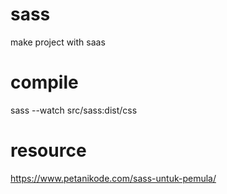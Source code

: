 # sass
make project with saas
# compile
sass --watch src/sass:dist/css
# resource
https://www.petanikode.com/sass-untuk-pemula/